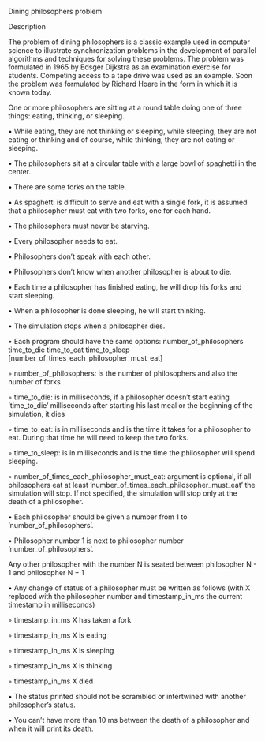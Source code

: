 Dining philosophers problem

Description

The problem of dining philosophers is a classic example used in computer science to illustrate synchronization problems in the development of parallel algorithms and techniques for solving these problems.
The problem was formulated in 1965 by Edsger Dijkstra as an examination exercise for students. Competing access to a tape drive was used as an example. Soon the problem was formulated by Richard Hoare in the form in which it is known today.

One or more philosophers are sitting at a round table doing one of three things:
eating, thinking, or sleeping.

• While eating, they are not thinking or sleeping, while sleeping, they are not eating
or thinking and of course, while thinking, they are not eating or sleeping.

• The philosophers sit at a circular table with a large bowl of spaghetti in the center.

• There are some forks on the table.

• As spaghetti is difficult to serve and eat with a single fork, it is assumed that a
philosopher must eat with two forks, one for each hand.

• The philosophers must never be starving.

• Every philosopher needs to eat.

• Philosophers don’t speak with each other.

• Philosophers don’t know when another philosopher is about to die.

• Each time a philosopher has finished eating, he will drop his forks and start sleeping.

• When a philosopher is done sleeping, he will start thinking.

• The simulation stops when a philosopher dies.

• Each program should have the same options: number_of_philosophers time_to_die
time_to_eat time_to_sleep [number_of_times_each_philosopher_must_eat]

◦ number_of_philosophers: is the number of philosophers and also the number
of forks

◦ time_to_die: is in milliseconds, if a philosopher doesn’t start eating ’time_to_die’
milliseconds after starting his last meal or the beginning of the simulation, it dies

◦ time_to_eat: is in milliseconds and is the time it takes for a philosopher to
eat. During that time he will need to keep the two forks.

◦ time_to_sleep: is in milliseconds and is the time the philosopher will spend
sleeping.

◦ number_of_times_each_philosopher_must_eat: argument is optional, if all
philosophers eat at least ’number_of_times_each_philosopher_must_eat’ the
simulation will stop. If not specified, the simulation will stop only at the death
of a philosopher.

• Each philosopher should be given a number from 1 to ’number_of_philosophers’.

• Philosopher number 1 is next to philosopher number ’number_of_philosophers’.

Any other philosopher with the number N is seated between philosopher N - 1 and
philosopher N + 1

• Any change of status of a philosopher must be written as follows (with X replaced
with the philosopher number and timestamp_in_ms the current timestamp in milliseconds)

◦ timestamp_in_ms X has taken a fork

◦ timestamp_in_ms X is eating

◦ timestamp_in_ms X is sleeping

◦ timestamp_in_ms X is thinking

◦ timestamp_in_ms X died

• The status printed should not be scrambled or intertwined with another philosopher’s status.

• You can’t have more than 10 ms between the death of a philosopher and when it
will print its death.



